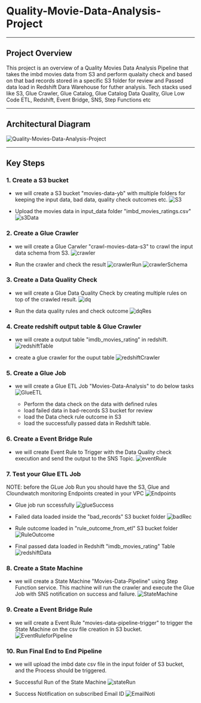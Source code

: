# Quality-Movie-Data-Analysis-Project
***
## Project Overview
This project is an overview of a Quality Movies Data Analysis Pipeline that takes the imbd movies data from S3 and perform qualaity check and based on that bad records stored in a specific S3 folder for review and Passed data load in Redshift Dara Warehouse for futher analysis.
Tech stacks used like S3, Glue Crawler, Glue Catalog, Glue Catalog Data Quality, Glue Low Code ETL, Redshift, Event Bridge, SNS, Step Functions etc

***

## Architectural Diagram
![Quality-Movies-Data-Analysis-Project](https://github.com/yash872/Airline-Data-Ingestion-Project/blob/main/Images/Quality-Movies-Data-Analysis-Project.jpg)

***

## Key Steps
### 1. Create a S3 bucket
- we will create a S3 bucket "movies-data-yb" with multiple folders for keeping the input data, bad data, quality check outcomes etc.
![S3](https://github.com/yash872/Quality-Movie-Data-Analysis-Project/blob/main/Images/S3.JPG)

- Upload the movies data in input_data folder "imbd_movies_ratings.csv"
![s3Data](https://github.com/yash872/Quality-Movie-Data-Analysis-Project/blob/main/Images/s3Data.JPG)

### 2. Create a Glue Crawler
- we will create a Glue Carwler "crawl-movies-data-s3" to crawl the input data schema from S3. 
![crawler](https://github.com/yash872/Quality-Movie-Data-Analysis-Project/blob/main/Images/crawler.JPG)

- Run the crawler and check the result
![crawlerRun](https://github.com/yash872/Quality-Movie-Data-Analysis-Project/blob/main/Images/crawlerRun.JPG)
![crawlerSchema](https://github.com/yash872/Quality-Movie-Data-Analysis-Project/blob/main/Images/crawlerSchema.JPG)

### 3. Create a Data Quality Check
- we will create a Glue Data Quality Check by creating multiple rules on top of the crawled result. 
![dq](https://github.com/yash872/Quality-Movie-Data-Analysis-Project/blob/main/Images/dq.JPG)

- Run the data quality rules and check outcome
![dqRes](https://github.com/yash872/Quality-Movie-Data-Analysis-Project/blob/main/Images/dqRes.JPG)
 
### 4. Create redshift output table & Glue Crawler
- we will create a output table "imdb_movies_rating" in redshift.
![redshiftTable](https://github.com/yash872/Quality-Movie-Data-Analysis-Project/blob/main/Images/redshiftTable.JPG)

- create a glue crawler for the ouput table
![redshiftCrawler](https://github.com/yash872/Quality-Movie-Data-Analysis-Project/blob/main/Images/redshiftCrawler.JPG)

### 5. Create a Glue Job
- we will create a Glue ETL Job "Movies-Data-Analysis" to do below tasks
![GlueETL](https://github.com/yash872/Quality-Movie-Data-Analysis-Project/blob/main/Images/GlueETL.JPG)

    - Perform the data check on the data with defined rules
    - load failed data in bad-records S3 bucket for review
    - load the Data check rule outcome in S3
    - load the successfully passed data in Redshift table.

### 6. Create a Event Bridge Rule
- we will create Event Rule to Trigger with the Data Quality check execution and send the output to the SNS Topic.
![eventRule](https://github.com/yash872/Quality-Movie-Data-Analysis-Project/blob/main/Images/eventRule.JPG)


### 7. Test your Glue ETL Job
NOTE: before the GLue Job Run you should have the S3, Glue and Cloundwatch monitoring Endpoints created in your VPC
![Endpoints](https://github.com/yash872/Quality-Movie-Data-Analysis-Project/blob/main/Images/Endpoints.JPG)

- Glue job run sccessfully 
![glueSuccess](https://github.com/yash872/Quality-Movie-Data-Analysis-Project/blob/main/Images/glueSuccess.JPG)

- Failed data loaded inside the "bad_records" S3 bucket folder
![badRec](https://github.com/yash872/Quality-Movie-Data-Analysis-Project/blob/main/Images/badRec.JPG)

- Rule outcome loaded in "rule_outcome_from_etl" S3 bucket folder
![RuleOutcome](https://github.com/yash872/Quality-Movie-Data-Analysis-Project/blob/main/Images/RuleOutcome.JPG)

- Final passed data loaded in Redshift "imdb_movies_rating" Table
![redshiftData](https://github.com/yash872/Quality-Movie-Data-Analysis-Project/blob/main/Images/redshiftData.JPG)

### 8. Create a State Machine
- we will create a State Machine "Movies-Data-Pipeline" using Step Function service.
This machine will run the crawler and execute the Glue Job with SNS notification on success and failure.
![StateMachine](https://github.com/yash872/Quality-Movie-Data-Analysis-Project/blob/main/Images/StateMachine.JPG)

### 9. Create a Event Bridge Rule
- we will create a Event Rule "movies-data-pipeline-trigger" to trigger the State Machine on the csv file creation in S3 bucket.
![EventRuleforPipeline](https://github.com/yash872/Quality-Movie-Data-Analysis-Project/blob/main/Images/EventRuleforPipeline.JPG)

### 10. Run Final End to End Pipeline
- we will upload the imbd date csv file in the input folder of S3 bucket, and the Process should be triggered.
- Successful Run of the State Machine
![stateRun](https://github.com/yash872/Quality-Movie-Data-Analysis-Project/blob/main/Images/stateRun.JPG)

- Success Notification on subscribed Email ID
![EmailNoti](https://github.com/yash872/Quality-Movie-Data-Analysis-Project/blob/main/Images/EmailNoti.JPG)
